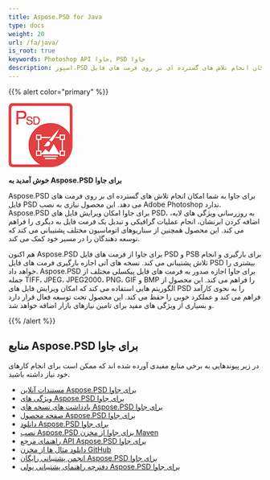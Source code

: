 ```yaml
---
title: Aspose.PSD for Java 
type: docs
weight: 20
url: /fa/java/
is_root: true
keywords: Photoshop API جاوا, PSD جاوا
description: اسپوز.PSD برای جاوا به شما امکان انجام تلاش های گسترده ای بر روی فرمت های فایل PSD می دهد. این نیازی به نصب Adobe Photoshop ندارد و فرمت های فایل PSD و PSB را برای بارگیری، انجام تلاش و تبدیل آنها به فرمت های فایل پیکسلی مختلف مانند TIFF، JPEG، JPEG2000، PNG، GIF و BMP پشتیبانی می کند.
---
```


{{% alert color="primary" %}} 

**![آرم محصول Aspose.PSD برای جاوا](aspose-psd-for-java-home_1.png)**

**خوش آمدید به Aspose.PSD برای جاوا**

‍Aspose.PSD برای جاوا به شما امکان انجام تلاش های گسترده ای بر روی فرمت های فایل PSD می دهد. این محصول نیازی به نصب Adobe Photoshop ندارد. Aspose.PSD برای جاوا امکان ویرایش فایل های PSD، به روزرسانی ویژگی های لایه، اضافه کردن ابرنشان، انجام عملیات گرافیکی و تبدیل یک فرمت فایل به دیگری را فراهم می کند. این محصول همچنین از سناریوهای اتوماسیون مختلف پشتیبانی می کند که توسعه دهندگان را در مسیر خود کمک می کند.

هم اکنون Aspose.PSD برای جاوا از فرمت های فایل PSD و PSB برای بارگیری و انجام تلاش پشتیبانی می کند. نسخه های آتی اجازه بارگیری فرمت های فایل PSD بیشتری را خواهد داد. Aspose.PSD برای جاوا اجازه صدور به فرمت های فایل پیکسلی مختلف از جمله TIFF، JPEG، JPEG2000، PNG، GIF و BMP را فراهم می کند. این محصول از الگوریتم هایی استفاده می کند که امکان ویرایش فایل های PSD را به نحوی کارآمد فراهم می کند و عملکرد خوبی را حفظ می کند. این محصول تحت توسعه فعال قرار دارد و بسیاری از ویژگی های مفید برای تامین نیازهای بازار اضافه خواهد شد.

{{% /alert %}} 

## **منابع Aspose.PSD برای جاوا**

در زیر پیوندهایی به برخی منابع مفیدی آورده شده اند که ممکن است برای انجام کارهای خود نیاز داشته باشید.

- [مستندات آنلاین Aspose.PSD برای جاوا](psd/fa/java/)
- [ویژگی های Aspose.PSD برای جاوا](psd/fa/java/features/)
- [یادداشت های نسخه های Aspose.PSD برای جاوا](psd/fa/java/release-notes/)
- [صفحه محصول Aspose.PSD برای جاوا](https://products.aspose.com/psd/java)
- [دانلود Aspose.PSD برای جاوا](https://repository.aspose.com/webapp/#/artifacts/browse/tree/General/repo/com/aspose/aspose-psd)
- [نصب Aspose.PSD برای جاوا از مخزن Maven](psd/fa/java/installation/)
- [راهنمای مرجع API Aspose.PSD برای جاوا](https://reference.aspose.com/java/psd)
- [دانلود مثال ها از مخزن GitHub](https://github.com/aspose-psd/Aspose.PSD-for-Java)
- [انجمن پشتیبانی رایگان Aspose.PSD برای جاوا](https://forum.aspose.com/c/psd)
- [دفترچه راهنمای پشتیبانی پولی Aspose.PSD برای جاوا](https://helpdesk.aspose.com/)
